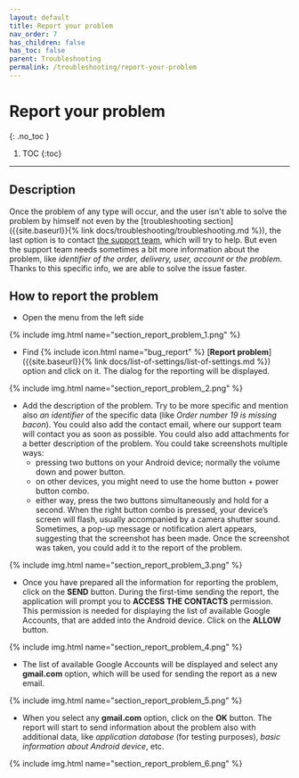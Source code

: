 ```yaml
---
layout: default
title: Report your problem
nav_order: 7
has_children: false
has_toc: false
parent: Troubleshooting
permalink: /troubleshooting/report-your-problem
---
```


# Report your problem
{: .no_toc }

1. TOC
{:toc}

---

## Description
Once the problem of any type will occur, and the user isn't able to solve the problem by himself not even by the [troubleshooting section]({{site.baseurl}}{% link docs/troubleshooting/troubleshooting.md %}), the last option is to contact [the support team](mailto:support@orderlord.com), which will try to help. But even the support team needs sometimes a bit more information about the problem, like _identifier of the order, delivery, user, account or the problem_. Thanks to this specific info, we are able to solve the issue faster.

## How to report the problem
- Open the menu from the left side

{% include img.html name="section_report_problem_1.png" %}

- Find {% include icon.html name="bug_report" %} [**Report problem**]({{site.baseurl}}{% link docs/list-of-settings/list-of-settings.md %}) option and click on it. The dialog for the reporting will be displayed.

{% include img.html name="section_report_problem_2.png" %}

- Add the description of the problem. Try to be more specific and mention also _an identifier_ of the specific data (like _Order number 19 is missing bacon_). You could also add the contact email, where our support team will contact you as soon as possible. You could also add attachments for a better description of the problem. You could take screenshots multiple ways:
	- pressing two buttons on your Android device; normally the volume down and power button. 
	- on other devices, you might need to use the home button + power button combo.
	- either way, press the two buttons simultaneously and hold for a second.
When the right button combo is pressed, your device’s screen will flash, usually accompanied by a camera shutter sound. Sometimes, a pop-up message or notification alert appears, suggesting that the screenshot has been made. Once the screenshot was taken, you could add it to the report of the problem.

{% include img.html name="section_report_problem_3.png" %}

- Once you have prepared all the information for reporting the problem, click on the <span class="text-green-100">**SEND**</span> button. During the first-time sending the report, the application will prompt you to **ACCESS THE CONTACTS** permission. This permission is needed for displaying the list of available Google Accounts, that are added into the Android device. Click on the <span class="text-green-100">**ALLOW**</span> button.

{% include img.html name="section_report_problem_4.png" %}

- The list of available Google Accounts will be displayed and select any **gmail.com** option, which will be used for sending the report as a new email.

{% include img.html name="section_report_problem_5.png" %}

- When you select any **gmail.com** option, click on the <span class="text-green-100">**OK**</span> button. The report will start to send information about the problem also with additional data, like _application database_ (for testing purposes), _basic information about Android device_, etc.

{% include img.html name="section_report_problem_6.png" %}